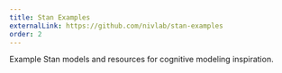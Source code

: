 ```yaml
---
title: Stan Examples
externalLink: https://github.com/nivlab/stan-examples
order: 2
---
```

Example Stan models and resources for cognitive modeling inspiration.
